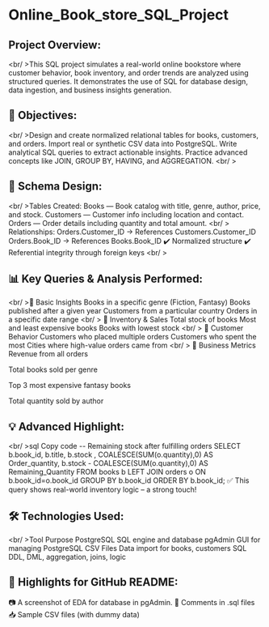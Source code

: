 # Online_Book_store_SQL_Project

## Project Overview:
<br/ >This SQL project simulates a real-world online bookstore where customer behavior, book inventory, and order trends are analyzed using structured queries. It demonstrates the use of SQL for database design, data ingestion, and business insights generation.

## 🎯 Objectives:
<br/ >Design and create normalized relational tables for books, customers, and orders.
Import real or synthetic CSV data into PostgreSQL.
Write analytical SQL queries to extract actionable insights.
Practice advanced concepts like JOIN, GROUP BY, HAVING, and AGGREGATION.
<br/ >
## 🧱 Schema Design:
<br/ >Tables Created:
Books — Book catalog with title, genre, author, price, and stock.
Customers — Customer info including location and contact.
Orders — Order details including quantity and total amount.
<br/ >
Relationships:
Orders.Customer_ID → References Customers.Customer_ID
Orders.Book_ID → References Books.Book_ID
✔️ Normalized structure
✔️ Referential integrity through foreign keys
<br/ >
## 📊 Key Queries & Analysis Performed:
<br/ >🔹 Basic Insights
Books in a specific genre (Fiction, Fantasy)
Books published after a given year
Customers from a particular country
Orders in a specific date range
<br/ >
🔹 Inventory & Sales
Total stock of books
Most and least expensive books
Books with lowest stock
<br/ >
🔹 Customer Behavior
Customers who placed multiple orders
Customers who spent the most
Cities where high-value orders came from
<br/ >
🔹 Business Metrics
Revenue from all orders

Total books sold per genre

Top 3 most expensive fantasy books

Total quantity sold by author

## 💡 Advanced Highlight:
<br/ >sql
Copy code
-- Remaining stock after fulfilling orders
SELECT b.book_id, b.title, b.stock , COALESCE(SUM(o.quantity),0) AS Order_quantity,
       b.stock - COALESCE(SUM(o.quantity),0) AS Remaining_Quantity
FROM books b
LEFT JOIN orders o ON b.book_id=o.book_id
GROUP BY b.book_id 
ORDER BY b.book_id;
✅ This query shows real-world inventory logic – a strong touch!

## 🛠️ Technologies Used:
<br/ >Tool	Purpose
PostgreSQL SQL engine and database
pgAdmin GUI for managing PostgreSQL
CSV Files Data import for books, customers
SQL DDL, DML, aggregation, joins, logic

## 📌 Highlights for GitHub README:
📷 A screenshot of EDA for database in pgAdmin.
💬 Comments in .sql files
📥 Sample CSV files (with dummy data)
